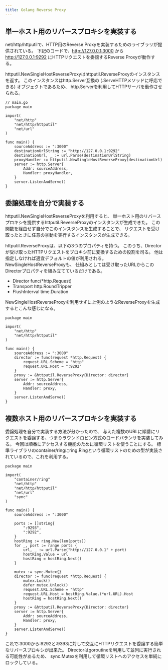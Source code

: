 ```yaml
---
title: Golang Reverse Proxy
---
```


## 単一ホスト用のリバースプロキシを実装する
net/http/httputilで、HTTP用のReverse Proxyを実装するためのライブラリが提供されている。
下記のコードで、http://127.0.0.1:3000 から http://127.0.0.1:9292 にHTTPリクエストを委譲するReverse Proxyが動作する。

httputil.NewSingleHostReverseProxyはhttputil.ReverseProxyのインスタンスを返す。
このインスタンスはhttp.Server互換の (.ServeHTTPメソッドに呼応できる) オブジェクトであるため、
http.Serverを利用してHTTPサーバを動作させられる。

```
// main.go
package main

import(
	"net/http"
	"net/http/httputil"
	"net/url"
)

func main() {
	sourceAddress := ":3000"
	destinationUrlString := "http://127.0.0.1:9292"
	destinationUrl, _ := url.Parse(destinationUrlString)
	proxyHandler := httputil.NewSingleHostReverseProxy(destinationUrl)
	server := http.Server{
		Addr: sourceAddress,
		Handler: proxyHandler,
	}
	server.ListenAndServe()
}
```

## 委譲処理を自分で実装する
httputil.NewSingleHostReverseProxyを利用すると、
単一ホスト用のリバースプロキシを提供するhttputil.ReverseProxyのインスタンスが生成できた。
この関数を経由せず自分でこのインスタンスを生成することで、
リクエストを受け取ったときに任意の挙動を実行するインスタンスが生成できる。

httputil.ReverseProxyは、以下の3つのプロパティを持つ。
このうち、Directorが受け取ったHTTPリクエストをプロキシ前に変換するための役割を司る。
他は指定しなければ適宜デフォルトの値が利用される。
NewSingleHostReverseProxyも、
仕組みとしては受け取ったURLからこのDirectorプロパティを組み立てているだけである。

* Director func(*http.Request)
* Transport http.RoundTripper
* FlushInterval time.Duration

NewSingleHostReverseProxyを利用せずに上例のようなReverseProxyを生成するとこんな感じになる。

```
package main

import(
	"net/http"
	"net/http/httputil"
)

func main() {
	sourceAddress := ":3000"
	director := func(request *http.Request) {
		request.URL.Scheme = "http"
		request.URL.Host = ":9292"
	}
	proxy := &httputil.ReverseProxy{Director: director}
	server := http.Server{
		Addr: sourceAddress,
		Handler: proxy,
	}
	server.ListenAndServe()
}
```

## 複数ホスト用のリバースプロキシを実装する
委譲処理を自分で実装する方法が分かったので、
与えた複数のURLに順番にリクエストを委譲する、つまりラウンドロビン方式のロードバランサを実装してみる。
今回は順番にアクセスする機能のために循環リストを使うことにする。
標準ライブラリのcontainer/ringにring.Ringという循環リストのための型が実装されているので、これを利用する。

```
package main

import(
	"container/ring"
	"net/http"
	"net/http/httputil"
	"net/url"
	"sync"
)

func main() {
	sourceAddress := ":3000"

	ports := []string{
		":9293",
		":9292",
	}
	hostRing := ring.New(len(ports))
	for _, port := range ports {
		url, _ := url.Parse("http://127.0.0.1" + port)
		hostRing.Value = url
		hostRing = hostRing.Next()
	}

	mutex := sync.Mutex{}
	director := func(request *http.Request) {
		mutex.Lock()
		defer mutex.Unlock()
		request.URL.Scheme = "http"
		request.URL.Host = hostRing.Value.(*url.URL).Host
		hostRing = hostRing.Next()
	}
	proxy := &httputil.ReverseProxy{Director: director}
	server := http.Server{
		Addr: sourceAddress,
		Handler: proxy,
	}
	server.ListenAndServe()
}
```

これで:3000から:9292と:9393に対して交互にHTTPリクエストを委譲する簡単なリバースプロキシが出来た。
Directorはgoroutineを利用して並列に実行される可能性があるため、
sync.Mutexを利用して循環リストへのアクセスを単純にロックしている。
